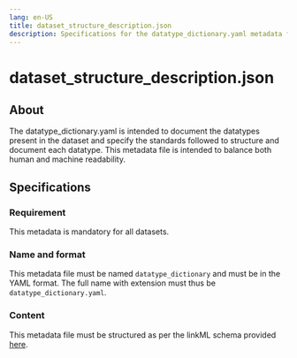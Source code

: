 ```yaml
---
lang: en-US
title: dataset_structure_description.json
description: Specifications for the datatype_dictionary.yaml metadata file
---
```


# dataset_structure_description.json

## About

The datatype_dictionary.yaml is intended to document the datatypes present in the dataset and specify the standards followed to structure and document each datatype. This metadata file is intended to balance both human and machine readability.

## Specifications

### Requirement

This metadata is mandatory for all datasets.

### Name and format

This metadata file must be named `datatype_dictionary` and must be in the YAML format. The full name with extension must thus be `datatype_dictionary.yaml`.

### Content

This metadata file must be structured as per the linkML schema provided [here](https://github.com/AI-READI/datatype-dictionary/blob/main/datatypeinfo.yaml).
